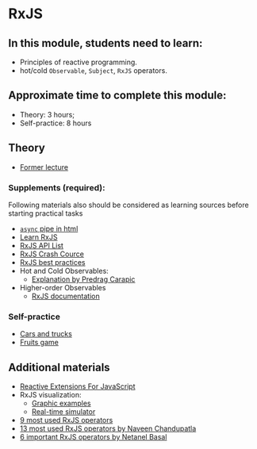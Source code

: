 # RxJS

## In this module, students need to learn:

- Principles of reactive programming.
- hot/cold `Observable`, `Subject`, `RxJS` operators.

## Approximate time to complete this module:

- Theory: 3 hours;
- Self-practice: 8 hours

## Theory

- [Former lecture](https://youtu.be/fkmbA1LXAak)

### Supplements (required):

Following materials also should be considered as learning sources before starting practical tasks

- [`async` pipe in html](https://www.telerik.com/blogs/angular-basics-step-by-step-understanding-async-pipe)
- [Learn RxJS](https://www.learnrxjs.io)
- [RxJS API List](https://rxjs-dev.firebaseapp.com/api)
- [RxJS Crash Cource](https://youtu.be/tGWBy6Vqq9w)
- [RxJS best practices](https://blog.brecht.io/rxjs-best-practices-in-angular)
- Hot and Cold Observables:
  - [Explanation by Predrag Carapic](https://www.decodedfrontend.io/hot-vs-cold-observable-in-rxjs)
- Higher-order Observables
  - [RxJS documentation](https://rxjs.dev/guide/higher-order-observables)

### Self-practice

- [Cars and trucks](https://stackblitz.com/edit/angular-rxjs-exercise?file=index.ts)
- [Fruits game](https://www.rxjs-fruits.com)

## Additional materials

- [Reactive Extensions For JavaScript](https://www.npmjs.com/package/rxjs)
- RxJS visualization:
  - [Graphic examples](https://rxjs-visualize.explosionpills.com)
  - [Real-time simulator](https://rxviz.com)
- [9 most used RxJS operators](https://www.linkedin.com/pulse/top-9-commonly-used-rxjs-operators-angular-akash-chauhan)
- [13 most used RxJS operators by Naveen Chandupatla](https://medium.com/@nkchandupatla/rxjs-most-commonly-used-operators-b987e526ceb6)
- [6 important RxJS operators by Netanel Basal](https://netbasal.com/rxjs-six-operators-that-you-must-know-5ed3b6e238a0)

